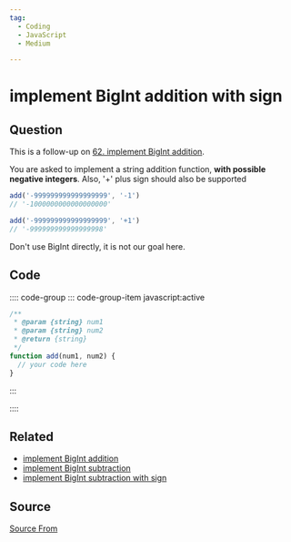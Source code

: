 ```yaml
---
tag:
  - Coding
  - JavaScript
  - Medium

---
```

  
# implement BigInt addition with sign

## Question
This is a follow-up on [62\. implement BigInt addition](https://bigfrontend.dev/problem/add-BigInt-string).

You are asked to implement a string addition function, **with possible negative integers**. Also, '+' plus sign should also be supported

```js
add('-999999999999999999', '-1')
// '-1000000000000000000'

add('-999999999999999999', '+1')
// '-999999999999999998'
```

Don't use BigInt directly, it is not our goal here.

## Code
:::: code-group
::: code-group-item javascript:active
```javascript
/**
 * @param {string} num1
 * @param {string} num2
 * @return {string}
 */
function add(num1, num2) {
  // your code here
}
```
:::
    
::::


## Related

+ [implement BigInt addition](./add-BigInt-string)
+ [implement BigInt subtraction](./implement-BigInt-subtraction)
+ [implement BigInt subtraction with sign](./implement-BigInt-subtraction-with-sign)
##  Source
[Source From](https://bigfrontend.dev/problem/implement-BigInt-addition-with-sign)

  